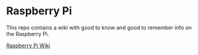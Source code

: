 # Raspberry Pi

This repo contains a wiki with good to know and good to remember info on the Raspberry Pi.

[Raspberry Pi Wiki](http://github.com/t21/RaspberryPi/wiki/Raspberry-Pi)
